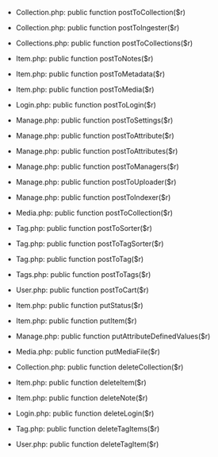   * Collection.php: public function postToCollection($r)
  * Collection.php: public function postToIngester($r)
  * Collections.php:        public function postToCollections($r)
  * Item.php:       public function postToNotes($r)
  * Item.php:       public function postToMetadata($r)
  * Item.php:       public function postToMedia($r)
  * Login.php:      public function postToLogin($r)
  * Manage.php:     public function postToSettings($r)
  * Manage.php:     public function postToAttribute($r)
  * Manage.php:     public function postToAttributes($r)
  * Manage.php:     public function postToManagers($r)
  * Manage.php:     public function postToUploader($r)
  * Manage.php:     public function postToIndexer($r)
  * Media.php:      public function postToCollection($r)
  * Tag.php:        public function postToSorter($r)
  * Tag.php:        public function postToTagSorter($r)
  * Tag.php:        public function postToTag($r)
  * Tags.php:       public function postToTags($r)
  * User.php:       public function postToCart($r)

  * Item.php:       public function putStatus($r)
  * Item.php:       public function putItem($r)
  * Manage.php:     public function putAttributeDefinedValues($r)
  * Media.php:      public function putMediaFile($r)

  * Collection.php: public function deleteCollection($r)
  * Item.php:       public function deleteItem($r)
  * Item.php:       public function deleteNote($r)
  * Login.php:      public function deleteLogin($r)
  * Tag.php:        public function deleteTagItems($r)
  * User.php:       public function deleteTagItem($r)